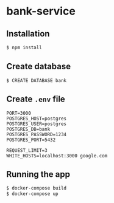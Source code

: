 # bank-service

## Installation

```bash
$ npm install
```

## Create database

```
$ CREATE DATABASE bank
```

## Create `.env` file

```
PORT=3000
POSTGRES_HOST=postgres
POSTGRES_USER=postgres
POSTGRES_DB=bank
POSTGRES_PASSWORD=1234
POSTGRES_PORT=5432

REQUEST_LIMIT=3
WHITE_HOSTS=localhost:3000 google.com
```

## Running the app

```bash
$ docker-compose build
$ docker-compose up
```
